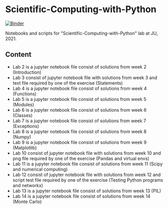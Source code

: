 # Scientific-Computing-with-Python
[![Binder](http://mybinder.org/badge.svg)](https://mybinder.org/v2/gh/w-alek/Scientific-Computing-with-Python/master)


Notebooks and scripts for "Scientific-Computing-with-Python" lab at JU, 2021. 

## Content

* Lab 2 is a jupyter notebook file consist of solutions from week 2 (Introduction)
* Lab 3 consist of jupyter notebook file with solutions from week 3 and text file required by one of the exercise (Statements)
* Lab 4 is a jupyter notebook file consist of solutions from week 4 (Functions)
* Lab 5 is a jupyter notebook file consist of solutions from week 5 (Modules)
* Lab 6 is a jupyter notebook file consist of solutions from week 6 (Classes)
* Lab 7 is a jupyter notebook file consist of solutions from week 7 (Exceptions)
* Lab 8 is a jupyter notebook file consist of solutions from week 8 (Numpy)
* Lab 9 is a jupyter notebook file consist of solutions from week 9 (Matplotlib)
* Lab 10 consist of jupyter notebook file with solutions from week 10 and png file required by one of the exercise (Pandas and virtual envs)
* Lab 11 is a jupyter notebook file consist of solutions from week 11 (Scipy and numerical computing)
* Lab 12 consist of jupyter notebook file with solutions from week 12 and script test file required by one of the exercise (Testing Python programs and networkx)
* Lab 13 is a jupyter notebook file consist of solutions from week 13 (PIL)
* Lab 14 is a jupyter notebook file consist of solutions from week 14 (Monte Carlo)



